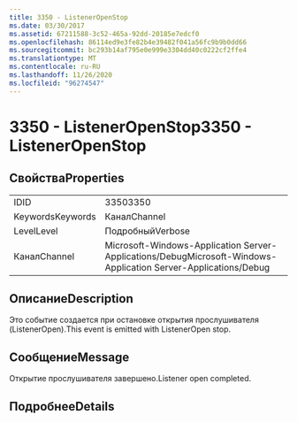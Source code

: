 ```yaml
---
title: 3350 - ListenerOpenStop
ms.date: 03/30/2017
ms.assetid: 67211588-3c52-465a-92dd-20185e7edcf0
ms.openlocfilehash: 86114ed9e3fe82b4e39482f041a56fc9b9b0dd66
ms.sourcegitcommit: bc293b14af795e0e999e3304dd40c0222cf2ffe4
ms.translationtype: MT
ms.contentlocale: ru-RU
ms.lasthandoff: 11/26/2020
ms.locfileid: "96274547"
---
```

# <a name="3350---listeneropenstop"></a><span data-ttu-id="4ba48-102">3350 - ListenerOpenStop</span><span class="sxs-lookup"><span data-stu-id="4ba48-102">3350 - ListenerOpenStop</span></span>

## <a name="properties"></a><span data-ttu-id="4ba48-103">Свойства</span><span class="sxs-lookup"><span data-stu-id="4ba48-103">Properties</span></span>  
  
|||  
|-|-|  
|<span data-ttu-id="4ba48-104">ID</span><span class="sxs-lookup"><span data-stu-id="4ba48-104">ID</span></span>|<span data-ttu-id="4ba48-105">3350</span><span class="sxs-lookup"><span data-stu-id="4ba48-105">3350</span></span>|  
|<span data-ttu-id="4ba48-106">Keywords</span><span class="sxs-lookup"><span data-stu-id="4ba48-106">Keywords</span></span>|<span data-ttu-id="4ba48-107">Канал</span><span class="sxs-lookup"><span data-stu-id="4ba48-107">Channel</span></span>|  
|<span data-ttu-id="4ba48-108">Level</span><span class="sxs-lookup"><span data-stu-id="4ba48-108">Level</span></span>|<span data-ttu-id="4ba48-109">Подробный</span><span class="sxs-lookup"><span data-stu-id="4ba48-109">Verbose</span></span>|  
|<span data-ttu-id="4ba48-110">Канал</span><span class="sxs-lookup"><span data-stu-id="4ba48-110">Channel</span></span>|<span data-ttu-id="4ba48-111">Microsoft-Windows-Application Server-Applications/Debug</span><span class="sxs-lookup"><span data-stu-id="4ba48-111">Microsoft-Windows-Application Server-Applications/Debug</span></span>|  
  
## <a name="description"></a><span data-ttu-id="4ba48-112">Описание</span><span class="sxs-lookup"><span data-stu-id="4ba48-112">Description</span></span>  

 <span data-ttu-id="4ba48-113">Это событие создается при остановке открытия прослушивателя (ListenerOpen).</span><span class="sxs-lookup"><span data-stu-id="4ba48-113">This event is emitted with ListenerOpen stop.</span></span>  
  
## <a name="message"></a><span data-ttu-id="4ba48-114">Сообщение</span><span class="sxs-lookup"><span data-stu-id="4ba48-114">Message</span></span>  

 <span data-ttu-id="4ba48-115">Открытие прослушивателя завершено.</span><span class="sxs-lookup"><span data-stu-id="4ba48-115">Listener open completed.</span></span>  
  
## <a name="details"></a><span data-ttu-id="4ba48-116">Подробнее</span><span class="sxs-lookup"><span data-stu-id="4ba48-116">Details</span></span>
